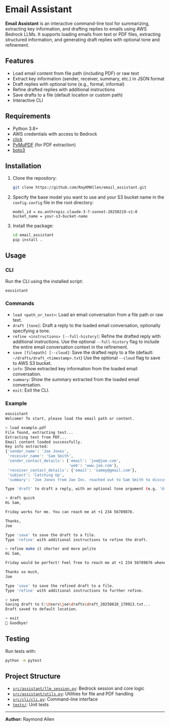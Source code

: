 # Email Assistant

**Email Assistant** is an interactive command-line tool for summarizing,
extracting key information, and drafting replies to emails using AWS
Bedrock LLMs. It supports loading emails from text or PDF files,
extracting structured information, and generating draft replies with
optional tone and refinement.

## Features

-   Load email content from file path (including PDF) or raw text
-   Extract key information (sender, receiver, summary, etc.) in JSON
    format
-   Draft replies with optional tone (e.g., formal, informal)
-   Refine drafted replies with additional instructions
-   Save drafts to a file (default location or custom path)
-   Interactive CLI

## Requirements

-   Python 3.8+
-   AWS credentials with access to Bedrock
-   [click](https://palletsprojects.com/p/click/)
-   [PyMuPDF](https://pymupdf.readthedocs.io/en/latest/) (for PDF
    extraction)
-   [boto3](https://boto3.amazonaws.com/v1/documentation/api/latest/index.html)

## Installation

1.  Clone the repository:

    ``` sh
    git clone https://github.com/RayKMAllen/email_assistant.git
    ```
2.  Specify the base model you want to use and your S3 bucket name in the `config.config` file in the root directory:

    ```
    model_id = eu.anthropic.claude-3-7-sonnet-20250219-v1:0
    bucket_name = your-s3-bucket-name
    ```
3.  Install the package:
    
    ``` sh
    cd email_assistant
    pip install .
    ```

## Usage

### CLI

Run the CLI using the installed script:

``` sh
eassistant
```


### Commands

-   `load <path_or_text>`: Load an email conversation from a file path or raw text.
-   `draft [tone]`: Draft a reply to the loaded email conversation, optionally specifying a tone.
-   `refine <instructions> [--full-history]`: Refine the drafted reply with additional
    instructions. Use the optional `--full-history` flag to include the entire email conversation context in the refinement.
-   `save [filepath] [--cloud]`: Save the drafted reply to a file (default:
    `~/drafts/draft_<timestamp>.txt`) Use the optional `--cloud` flag to save to AWS S3 bucket.
-   `info`: Show extracted key information from the loaded email conversation.
-   `summary`: Show the summary extracted from the loaded email conversation.
-   `exit`: Exit the CLI.

### Example

``` sh
eassistant
Welcome! To start, please load the email path or content.

> load example.pdf
File found, extracting text...
Extracting text from PDF...
Email content loaded successfully.
Key info extracted:
{'sender_name': 'Joe Jones',
 'receiver_name': 'Sam Smith',
 'sender_contact_details': {'email': 'joe@joe.com',
                            'web': 'www.joe.com'},
 'receiver_contact_details': {'email': 'sammy@gmail.com'},
 'subject': 'Catching Up',
 'summary': 'Joe Jones from Joe Inc. reached out to Sam Smith to discuss a merger with Sammy Ltd. Sam responded saying he would be keen to discuss and suggested catching up on Friday.'}

Type 'draft' to draft a reply, with an optional tone argument (e.g. 'draft formal').

> draft quick
Hi Sam,

Friday works for me. You can reach me at +1 234 56789876.

Thanks,
Joe

Type 'save' to save the draft to a file.
Type 'refine' with additional instructions to refine the draft.

> refine make it shorter and more polite
Hi Sam,

Friday would be perfect! Feel free to reach me at +1 234 56789876 whenever it's convenient for you. I'm looking forward to chatting about the opportunity!

Thanks so much,
Joe

Type 'save' to save the refined draft to a file.
Type 'refine' with additional instructions to further refine.

> save
Saving draft to C:\Users\joe\drafts\draft_20250818_170913.txt...
Draft saved to default location.

> exit
👋 Goodbye!
```

## Testing

Run tests with:

``` sh
python -m pytest
```

## Project Structure

-   [`src/assistant/llm_session.py`](src/assistant/llm_session.py):
    Bedrock session and core logic
-   [`src/assistant/utils.py`](src/assistant/utils.py): Utilities for
    file and PDF handling
-   [`src/cli/cli.py`](src/cli/cli.py): Command-line interface
-   [`tests/`](tests/): Unit tests



------------------------------------------------------------------------

**Author:** Raymond Allen

